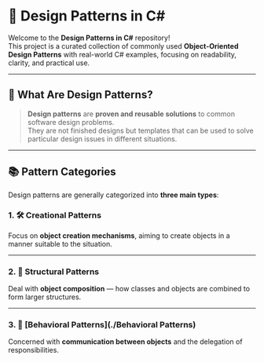 # 🎯 Design Patterns in C#

Welcome to the **Design Patterns in C#** repository!  
This project is a curated collection of commonly used **Object-Oriented Design Patterns** with real-world C# examples, focusing on readability, clarity, and practical use.

---

## 📌 What Are Design Patterns?

> **Design patterns** are **proven and reusable solutions** to common software design problems.  
They are not finished designs but templates that can be used to solve particular design issues in different situations.

---

## 📚 Pattern Categories

Design patterns are generally categorized into **three main types**:

### 1. 🛠️ Creational Patterns
Focus on **object creation mechanisms**, aiming to create objects in a manner suitable to the situation.

---

### 2. 🧱 Structural Patterns
Deal with **object composition** — how classes and objects are combined to form larger structures.

---

### 3. 🤝 [Behavioral Patterns](./Behavioral Patterns)
Concerned with **communication between objects** and the delegation of responsibilities.
